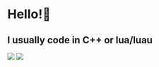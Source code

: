 # Hello!👋
## I usually code in C++ or lua/luau 
[![](https://github-readme-stats.vercel.app/api/top-langs/?username=SomeRandomGuy45&layout=compact)](#)
[![](https://github-readme-stats.vercel.app/api?username=SomeRandomGuy45&theme=dark&show_icons=true)](#)
